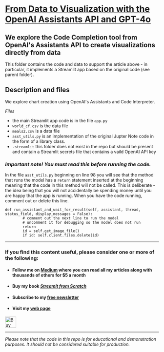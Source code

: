 # [From Data to Visualization with the OpenAI Assistants API and GPT-4o](https://medium.com/towards-data-science/from-data-to-visualization-with-the-openai-assistants-api-and-gpt-4o-69af0cac5118)

## We explore the Code Completion tool from OpenAI's Assistants API to create visualizations directly from data


This folder contains the code and data to support the article above - in particular, it implements a Streamlit app based on the original code (see parent folder).


## Description and files

We explore chart creation using OpenAI's Assistants and Code Interpreter.

_Files_

- the main Streamlit app code is in the file `app.py`
- ``world_cf.csv`` is the data file
- ``meals2.csv`` is a data file
- ``asst_utils.py`` is an implementation of the original Jupter Note code in the form of a library class.
- ``.streamlit`` this folder does not exist in the repo but should be present and contain a Streamlit secrets file that contains a vaild OpenAI API key

### _Important note! You must read this before running the code._ 

In the file ``asst_utils.py`` beginning on line 98 you will see that the method that runs the model has a `return` statement inserted at the beginning meaning that the code in this method will not be called. This is deliberate - the idea being that you will not accidentally be spending money until you are happy that the app is running. When you have the code running, comment out or delete this line.

    def run_assistant_and_wait_for_result(self, assistant, thread, status_field, display_messages = False):
            # comment out the next line to run the model
            # uncomment it for debugging so the model does not run
            return 
            id = self.get_image_file()
            if id: self.client.files.delete(id)

---
### If you find this content useful, please consider one or more of the following:

-  #### Follow me on  [Medium](https://medium.com/@alan-jones) where you can read all my articles along with thousands of others for $5 a month  
-  #### Buy my book [ _Streamit from Scratch_](https://alanjones2.github.io/streamlitfromscratch/)
-  #### Subscribe to my [free newsletter](https://technofile.substack.com/)
-  #### Visit my [web page](alanjones2.github.io)

<a href='https://ko-fi.com/M4M64THKG' target='_blank'><img height='36' style='border:0px;height:36px;' src='https://storage.ko-fi.com/cdn/kofi2.png?v=3' border='0' alt='Buy Me a Coffee at ko-fi.com' /></a>

---

_Please note that the code in this repo is for educational and demonstration purposes. It should not be considered suitable for production._